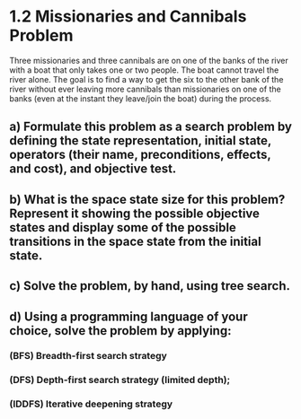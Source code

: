 # 1.2 Missionaries and Cannibals Problem 
Three missionaries and three cannibals are on one of the banks of the river with a boat that only takes one or two people. The boat cannot travel the river alone. The goal is to find a way to get the six to the other bank of the river without ever leaving more cannibals than missionaries on one of the banks (even at the instant they leave/join the boat) during the process. 

## a) Formulate this problem as a search problem by defining the state representation, initial state, operators (their name, preconditions, effects, and cost), and objective test.

## b) What is the space state size for this problem? Represent it showing the possible objective states and display some of the possible transitions in the space state from the initial state.  

## c) Solve the problem, by hand, using tree search. 

## d) Using a programming language of your choice, solve the problem by applying: 
### (BFS) Breadth-first search strategy
### (DFS) Depth-first search strategy (limited depth);  
### (IDDFS) Iterative deepening strategy